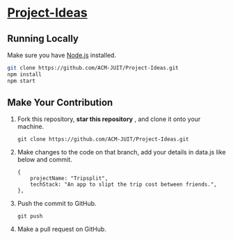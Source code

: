 # [Project-Ideas](https://ideas.acmjuit.tech/) 

## Running Locally

Make sure you have [Node.js](http://nodejs.org/) installed.

```sh
git clone https://github.com/ACM-JUIT/Project-Ideas.git
npm install
npm start
```

## Make Your Contribution

1. Fork this repository, **star this repository** , and clone it onto your machine.
   ```
   git clone https://github.com/ACM-JUIT/Project-Ideas.git
   ```

2. Make changes to the code on that branch, add your details in data.js like below and commit.
    ```
    {
        projectName: "Tripsplit",
        techStack: "An app to slipt the trip cost between friends.",
    },
   ```
3. Push the commit to GitHub.

   ```
   git push 
   ```

4. Make a pull request on GitHub.



